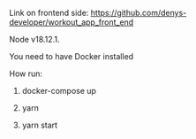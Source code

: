 Link on frontend side: https://github.com/denys-developer/workout_app_front_end

Node v18.12.1.

You need to have Docker installed

How run:

1. docker-compose up

2. yarn

3. yarn start
